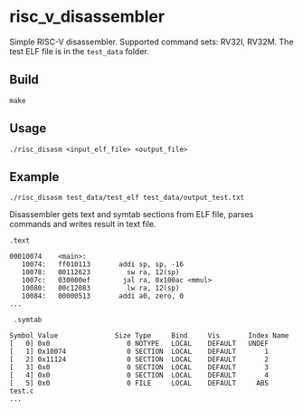 # risc_v_disassembler
Simple RISC-V disassembler. Supported command sets: RV32I, RV32M.
The test ELF file is in the `test_data` folder. 


## Build 
```
make
```
## Usage
```
./risc_disasm <input_elf_file> <output_file>
```

## Example
```
./risc_disasm test_data/test_elf test_data/output_test.txt
```

Disassembler gets text and symtab sections from ELF file, parses commands and writes result in text file.

```
.text

00010074 	<main>:
   10074:	ff010113	   addi	sp, sp, -16
   10078:	00112623	     sw	ra, 12(sp)
   1007c:	030000ef	    jal	ra, 0x100ac <mmul>
   10080:	00c12083	     lw	ra, 12(sp)
   10084:	00000513	   addi	a0, zero, 0
...
   
 .symtab

Symbol Value              Size Type     Bind     Vis       Index Name
[   0] 0x0                   0 NOTYPE   LOCAL    DEFAULT   UNDEF 
[   1] 0x10074               0 SECTION  LOCAL    DEFAULT       1 
[   2] 0x11124               0 SECTION  LOCAL    DEFAULT       2 
[   3] 0x0                   0 SECTION  LOCAL    DEFAULT       3 
[   4] 0x0                   0 SECTION  LOCAL    DEFAULT       4 
[   5] 0x0                   0 FILE     LOCAL    DEFAULT     ABS test.c
...
```
